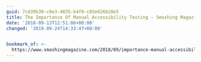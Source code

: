 ```yaml
---
guid: 7cd39b39-c0e3-4835-b4f0-c03e626b20e5
title: The Importance Of Manual Accessibility Testing — Smashing Magazine
date: '2018-09-13T12:51:06+00:00'
changed: '2019-09-24T14:33:47+00:00'


bookmark_of: >-
  https://www.smashingmagazine.com/2018/09/importance-manual-accessibility-testing/
---
```





